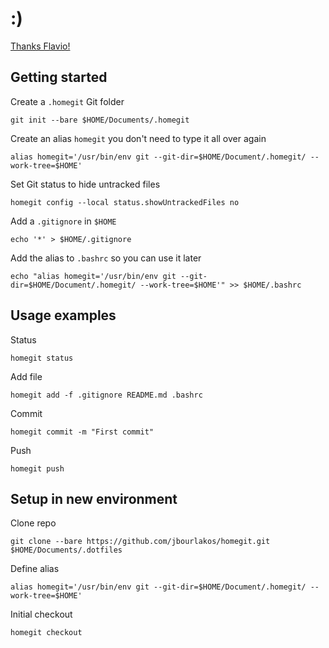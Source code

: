 # :)

[Thanks Flavio!](https://antelo.medium.com/how-to-manage-your-dotfiles-with-git-f7aeed8adf8b)

## Getting started

Create a `.homegit` Git folder

    git init --bare $HOME/Documents/.homegit

Create an alias `homegit` you don't need to type it all over again

    alias homegit='/usr/bin/env git --git-dir=$HOME/Document/.homegit/ --work-tree=$HOME'

Set Git status to hide untracked files

    homegit config --local status.showUntrackedFiles no

Add a `.gitignore` in `$HOME`

    echo '*' > $HOME/.gitignore

Add the alias to `.bashrc` so you can use it later

    echo "alias homegit='/usr/bin/env git --git-dir=$HOME/Document/.homegit/ --work-tree=$HOME'" >> $HOME/.bashrc

## Usage examples

Status

    homegit status

Add file

    homegit add -f .gitignore README.md .bashrc

Commit

    homegit commit -m "First commit"

Push

    homegit push

## Setup in new environment

Clone repo

    git clone --bare https://github.com/jbourlakos/homegit.git $HOME/Documents/.dotfiles

Define alias

    alias homegit='/usr/bin/env git --git-dir=$HOME/Document/.homegit/ --work-tree=$HOME'

Initial checkout

    homegit checkout